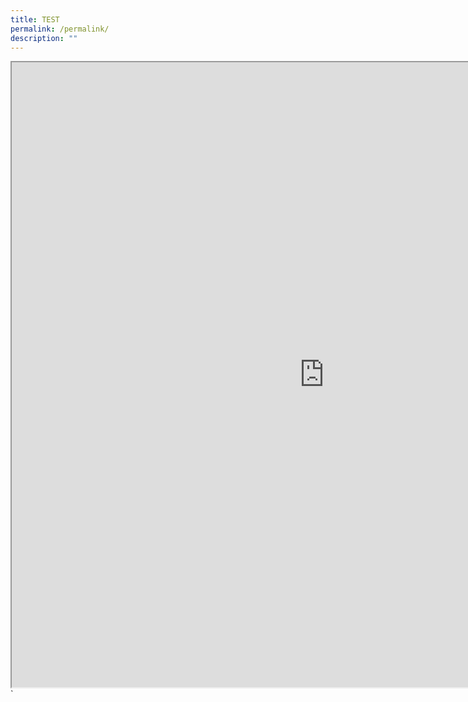 ```yaml
---
title: TEST
permalink: /permalink/
description: ""
---
```

<iframe src="https://docs.google.com/document/d/e/2PACX-1vSIJ1eX5ylFsc49fn4LtBCxTHGVC_TiduoPLtk6WK4-cXNq_9ZDFN6HhK6xUnOe-nCl7_-L1vuCSAVk/pub?embedded=true" width="1000" height="1000"></iframe>`
